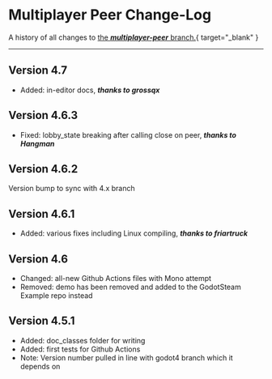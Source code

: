 # Multiplayer Peer Change-Log

A history of all changes to [the ***multiplayer-peer*** branch.](https://github.com/GodotSteam/GodotSteam/tree/multiplayer-peer){ target="\_blank" }

---

## Version 4.7

- Added: in-editor docs, ***thanks to grossqx***

## Version 4.6.3

- Fixed: lobby_state breaking after calling close on peer, ***thanks to Hangman***

## Version 4.6.2

Version bump to sync with 4.x branch

## Version 4.6.1

- Added: various fixes including Linux compiling, ***thanks to friartruck***

## Version 4.6

- Changed: all-new Github Actions files with Mono attempt
- Removed: demo has been removed and added to the GodotSteam Example repo instead

## Version 4.5.1

- Added: doc_classes folder for writing
- Added: first tests for Github Actions
- Note: Version number pulled in line with godot4 branch which it depends on
